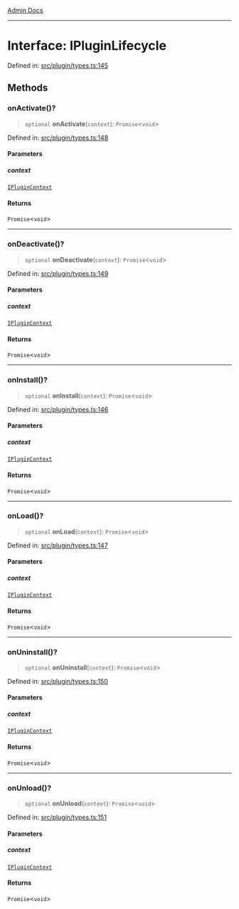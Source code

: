 [Admin Docs](/)

***

# Interface: IPluginLifecycle

Defined in: [src/plugin/types.ts:145](https://github.com/Sourya07/talawa-api/blob/2dc82649c98e5346c00cdf926fe1d0bc13ec1544/src/plugin/types.ts#L145)

## Methods

### onActivate()?

> `optional` **onActivate**(`context`): `Promise`\<`void`\>

Defined in: [src/plugin/types.ts:148](https://github.com/Sourya07/talawa-api/blob/2dc82649c98e5346c00cdf926fe1d0bc13ec1544/src/plugin/types.ts#L148)

#### Parameters

##### context

[`IPluginContext`](IPluginContext.md)

#### Returns

`Promise`\<`void`\>

***

### onDeactivate()?

> `optional` **onDeactivate**(`context`): `Promise`\<`void`\>

Defined in: [src/plugin/types.ts:149](https://github.com/Sourya07/talawa-api/blob/2dc82649c98e5346c00cdf926fe1d0bc13ec1544/src/plugin/types.ts#L149)

#### Parameters

##### context

[`IPluginContext`](IPluginContext.md)

#### Returns

`Promise`\<`void`\>

***

### onInstall()?

> `optional` **onInstall**(`context`): `Promise`\<`void`\>

Defined in: [src/plugin/types.ts:146](https://github.com/Sourya07/talawa-api/blob/2dc82649c98e5346c00cdf926fe1d0bc13ec1544/src/plugin/types.ts#L146)

#### Parameters

##### context

[`IPluginContext`](IPluginContext.md)

#### Returns

`Promise`\<`void`\>

***

### onLoad()?

> `optional` **onLoad**(`context`): `Promise`\<`void`\>

Defined in: [src/plugin/types.ts:147](https://github.com/Sourya07/talawa-api/blob/2dc82649c98e5346c00cdf926fe1d0bc13ec1544/src/plugin/types.ts#L147)

#### Parameters

##### context

[`IPluginContext`](IPluginContext.md)

#### Returns

`Promise`\<`void`\>

***

### onUninstall()?

> `optional` **onUninstall**(`context`): `Promise`\<`void`\>

Defined in: [src/plugin/types.ts:150](https://github.com/Sourya07/talawa-api/blob/2dc82649c98e5346c00cdf926fe1d0bc13ec1544/src/plugin/types.ts#L150)

#### Parameters

##### context

[`IPluginContext`](IPluginContext.md)

#### Returns

`Promise`\<`void`\>

***

### onUnload()?

> `optional` **onUnload**(`context`): `Promise`\<`void`\>

Defined in: [src/plugin/types.ts:151](https://github.com/Sourya07/talawa-api/blob/2dc82649c98e5346c00cdf926fe1d0bc13ec1544/src/plugin/types.ts#L151)

#### Parameters

##### context

[`IPluginContext`](IPluginContext.md)

#### Returns

`Promise`\<`void`\>
